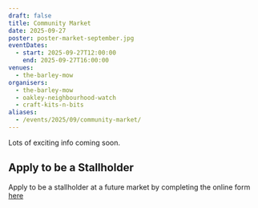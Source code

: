 ```yaml
---
draft: false
title: Community Market
date: 2025-09-27
poster: poster-market-september.jpg
eventDates:
  - start: 2025-09-27T12:00:00
    end: 2025-09-27T16:00:00
venues:
  - the-barley-mow
organisers:
  - the-barley-mow
  - oakley-neighbourhood-watch
  - craft-kits-n-bits
aliases:
  - /events/2025/09/community-market/
---
```

Lots of exciting info coming soon.

## Apply to be a Stallholder

Apply to be a stallholder at a future market by completing the online form [here](https://forms.office.com/e/EXLzcp4mQX)
